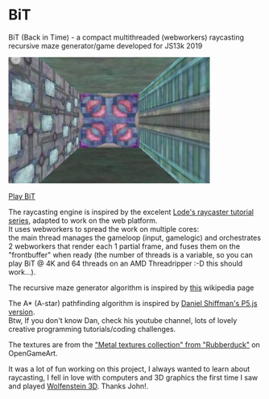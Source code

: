 # BiT
BiT (Back in Time) - a compact multithreaded (webworkers) raycasting recursive maze generator/game developed for JS13k 2019  

![BiT screenshot](/screenshots/BiT_highres.jpg?raw=true)  

[Play BiT](https://js13kgames.com/entries/bit-back-in-time)

The raycasting engine is inspired by the excelent [Lode's raycaster tutorial series](https://lodev.org/cgtutor/raycasting.html), adapted to work on the web platform.  
It uses webworkers to spread the work on multiple cores:  
the main thread manages the gameloop (input, gamelogic) and orchestrates 2 webworkers that render each 1 partial frame, and fuses them on the "frontbuffer" when ready (the number of threads is a variable, so you can play BiT @ 4K and 64 threads on an AMD Threadripper :-D this should work...).  

The recursive maze generator algorithm is inspired by [this](https://en.wikipedia.org/wiki/Maze_generation_algorithm#Recursive_division_method) wikipedia page  

The A* (A-star) pathfinding algorithm is inspired by [Daniel Shiffman's P5.js version](https://www.youtube.com/watch?v=aKYlikFAV4k).  
Btw, If you don't know Dan, check his youtube channel, lots of lovely creative programming tutorials/coding challenges.  

The textures are from the ["Metal textures collection" from "Rubberduck"](https://opengameart.org/content/40-free-metal-textures-from-mtc-sets) on OpenGameArt.  

It was a lot of fun working on this project, I always wanted to learn about raycasting, I fell in love with computers and 3D graphics the first time I saw and played [Wolfenstein 3D](https://en.wikipedia.org/wiki/Wolfenstein_3D). Thanks John!.
